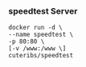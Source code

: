 ### speedtest Server
```
docker run -d \
--name speedtest \
-p 80:80 \
[-v /www:/www \]
cuteribs/speedtest
```